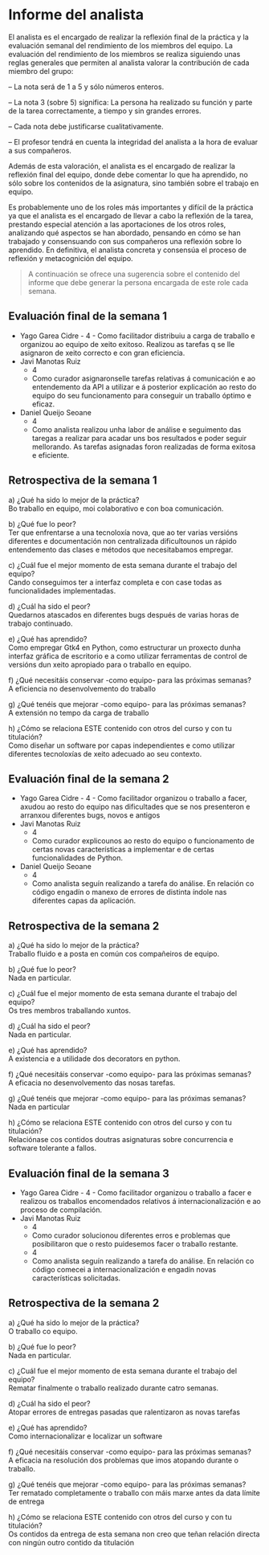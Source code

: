 # Informe del analista

  El analista es el encargado de realizar la reflexión final de la
  práctica y la evaluación semanal del rendimiento de los miembros del
  equipo. La evaluación del rendimiento de los miembros se realiza
  siguiendo unas reglas generales que permiten al analista valorar la
  contribución de cada miembro del grupo:

  – La nota será de 1 a 5 y sólo números enteros.
  
  – La nota 3 (sobre 5) significa: La persona ha realizado su función
    y parte de la tarea correctamente, a tiempo y sin grandes errores.
  
  – Cada nota debe justificarse cualitativamente.

  – El profesor tendrá en cuenta la integridad del analista a la hora
    de evaluar a sus compañeros.
  
  Además de esta valoración, el analista es el encargado de realizar
  la reflexión final del equipo, donde debe comentar lo que ha
  aprendido, no sólo sobre los contenidos de la asignatura, sino
  también sobre el trabajo en equipo.
  
  Es probablemente uno de los roles más importantes y difícil de la
  práctica ya que el analista es el encargado de llevar a cabo la
  reflexión de la tarea, prestando especial atención a las
  aportaciones de los otros roles, analizando qué aspectos se han
  abordado, pensando en cómo se han trabajado y consensuando con sus
  compañeros una reflexión sobre lo aprendido. En definitiva, el
  analista concreta y consensúa el proceso de reflexión y
  metacognición del equipo.


  > A continuación se ofrece una sugerencia sobre el contenido del
  > informe que debe generar la persona encargada de este role cada
  > semana.


## Evaluación final de la semana 1

   - Yago Garea Cidre
    - 4
    - Como facilitador distribuiu a carga de traballo e organizou ao equipo de xeito exitoso. Realizou as tarefas q se lle asignaron de xeito correcto e con gran eficiencia.
  - Javi Manotas Ruiz
    - 4
    - Como curador asignaronselle tarefas relativas á comunicación e ao entendemento da API a utilizar e á posterior explicación ao resto do equipo do seu funcionamento para conseguir un traballo óptimo e eficaz.
  - Daniel Queijo Seoane
    - 4
    - Como analista realizou unha labor de análise e seguimento das taregas a realizar para acadar uns bos resultados e poder seguir mellorando. As tarefas asignadas foron realizadas de forma exitosa e eficiente.

## Retrospectiva de la semana 1

  a) ¿Qué ha sido lo mejor de la práctica?<br>
  Bo traballo en equipo, moi colaborativo e con boa comunicación.
  
  b) ¿Qué fue lo peor?<br>
  Ter que enfrentarse a una tecnoloxía nova, que ao ter varias versións diferentes e documentación non centralizada
  dificultounos un rápido entendemento das clases e métodos que necesitabamos empregar.

  c) ¿Cuál fue el mejor momento de esta semana durante el trabajo del
     equipo?<br>
  Cando conseguimos ter a interfaz completa e con case todas as funcionalidades implementadas.

  d) ¿Cuál ha sido el peor?<br>
  Quedarnos atascados en diferentes bugs después de varias horas de trabajo continuado.

  e) ¿Qué has aprendido?<br>
  Como empregar Gtk4 en Python, como estructurar un proxecto dunha interfaz gráfica de escritorio e a como utilizar 
  ferramentas de control de versións dun xeito apropiado para o traballo en equipo. 

  f) ¿Qué necesitáis conservar -como equipo- para las próximas semanas?<br>
  A eficiencia no desenvolvemento do traballo

  g) ¿Qué tenéis que mejorar -como equipo- para las próximas semanas?<br>
  A extensión no tempo da carga de traballo

  h) ¿Cómo se relaciona ESTE contenido con otros del curso y con tu
  titulación?<br>
  Como diseñar un software por capas independientes e como utilizar diferentes tecnoloxías de xeito adecuado ao seu contexto.    

  
## Evaluación final de la semana 2

   - Yago Garea Cidre
    - 4
    - Como facilitador organizou o traballo a facer, axudou ao resto do equipo nas dificultades que se nos presenteron e arranxou diferentes bugs, novos e antigos
  - Javi Manotas Ruiz
    - 4
    - Como curador explicounos ao resto do equipo o funcionamento de certas novas características a implementar e de certas funcionalidades de Python.
  - Daniel Queijo Seoane
    - 4
    - Como analista seguín realizando a tarefa do análise. En relación co código engadín o manexo de errores de distinta índole nas diferentes capas da aplicación.

## Retrospectiva de la semana 2

  a) ¿Qué ha sido lo mejor de la práctica?<br>
  Traballo fluido e a posta en común cos compañeiros de equipo.
  
  b) ¿Qué fue lo peor?<br>
  Nada en particular.

  c) ¿Cuál fue el mejor momento de esta semana durante el trabajo del
     equipo?<br>
  Os tres membros traballando xuntos.

  d) ¿Cuál ha sido el peor?<br>
  Nada en particular.

  e) ¿Qué has aprendido?<br>
  A existencia e a utilidade dos decorators en python.

  f) ¿Qué necesitáis conservar -como equipo- para las próximas semanas?<br>
  A eficacia no desenvolvemento das nosas tarefas.

  g) ¿Qué tenéis que mejorar -como equipo- para las próximas semanas?<br>
  Nada en particular

  h) ¿Cómo se relaciona ESTE contenido con otros del curso y con tu
  titulación?<br>
  Relaciónase cos contidos doutras asignaturas sobre concurrencia e software tolerante a fallos.


## Evaluación final de la semana 3

   - Yago Garea Cidre
    - 4
    - Como facilitador organizou o traballo a facer e realizou os traballos encomendados relativos á internacionalización e ao proceso de compilación.
  - Javi Manotas Ruiz
    - 4
    - Como curador solucionou diferentes erros e problemas que posibilitaron que o resto puidesemos facer o traballo restante.
    - 4
    - Como analista seguín realizando a tarefa do análise. En relación co código comecei a internacionalización e engadín novas características solicitadas.

## Retrospectiva de la semana 2

  a) ¿Qué ha sido lo mejor de la práctica?<br>
  O traballo co equipo.
  
  b) ¿Qué fue lo peor?<br>
  Nada en particular.

  c) ¿Cuál fue el mejor momento de esta semana durante el trabajo del
     equipo?<br>
  Rematar finalmente o traballo realizado durante catro semanas. 

  d) ¿Cuál ha sido el peor?<br>
  Atopar errores de entregas pasadas que ralentizaron as novas tarefas

  e) ¿Qué has aprendido?<br>
  Como internacionalizar e localizar un software

  f) ¿Qué necesitáis conservar -como equipo- para las próximas semanas?<br>
  A eficacia na resolución dos problemas que imos atopando durante o traballo.

  g) ¿Qué tenéis que mejorar -como equipo- para las próximas semanas?<br>
  Ter rematado completamente o traballo con máis marxe antes da data límite de entrega

  h) ¿Cómo se relaciona ESTE contenido con otros del curso y con tu
  titulación?<br>
  Os contidos da entrega de esta semana non creo que teñan relación directa con ningún outro contido da titulación









